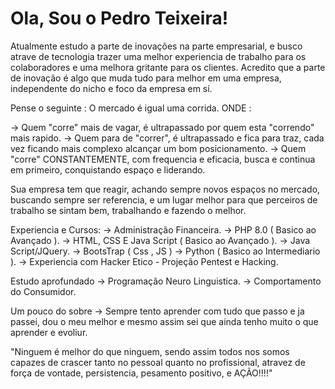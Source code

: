<div><p>
  
  <h1>Ola, Sou o Pedro Teixeira!</h1>

Atualmente estudo a parte de inovações na parte empresarial, e busco atrave de tecnologia trazer uma melhor experiencia de trabalho para os colaboradores e uma melhora gritante para os clientes.
Acredito que a parte de inovação é algo que muda tudo para melhor em uma empresa, independente do nicho e foco da empresa em sí.

Pense o seguinte : O mercado é igual uma corrida. ONDE :

-> Quem "corre" mais de vagar, é ultrapassado por quem esta "correndo" mais rapido.
-> Quem para de "correr", é ultrapassado e fica para traz, cada vez ficando mais complexo alcançar um bom posicionamento.
-> Quem "corre" CONSTANTEMENTE, com frequencia e eficacia, busca e continua em primeiro, conquistando espaço e liderando.

Sua empresa tem que reagir, achando sempre novos espaços no mercado, buscando sempre ser referencia, e um lugar melhor para que perceiros de trabalho se sintam bem, trabalhando e fazendo o melhor.

Experiencia e Cursos: 
         -> Administração Financeira.
         -> PHP 8.0 ( Basico ao Avançado ).
         -> HTML, CSS E Java Script ( Basico ao Avançado ).
         -> Java Script/JQuery.
         -> BootsTrap ( Css , JS )
         -> Python ( Basico ao Intermediario ).
         -> Experiencia com Hacker Etico - Projeção Pentest e Hacking.
        
Estudo aprofundado -> Programação Neuro Linguistica.
                   -> Comportamento do Consumidor.
                  
                  
Um pouco do sobre ->
Sempre tento aprender com tudo que passo e ja passei, dou o meu melhor e mesmo assim sei que ainda tenho muito o que aprender e evoliur.

 "Ninguem é melhor do que ninguem, sendo assim todos nos somos capazes de crascer tanto no pessoal quanto no profissional, atravez de força de vontade, persistencia, pesamento positivo, e AÇÃO!!!!"
  
</p></div>
